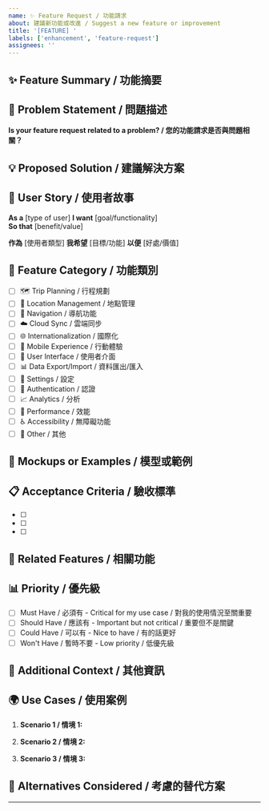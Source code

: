 ```yaml
---
name: ✨ Feature Request / 功能請求
about: 建議新功能或改進 / Suggest a new feature or improvement
title: '[FEATURE] '
labels: ['enhancement', 'feature-request']
assignees: ''
---
```


## ✨ Feature Summary / 功能摘要
<!-- 請簡潔描述您想要的功能 / Please provide a clear and concise summary of the feature you'd like -->



## 🎯 Problem Statement / 問題描述
<!-- 這個功能要解決什麼問題？/ What problem does this feature solve? -->

**Is your feature request related to a problem? / 您的功能請求是否與問題相關？**
<!-- 例如：我在使用時感到困擾，因為... / e.g., I'm frustrated when... -->



## 💡 Proposed Solution / 建議解決方案
<!-- 描述您希望如何實現這個功能 / Describe how you'd like this feature to work -->



## 🔄 User Story / 使用者故事
<!-- 以使用者的角度描述這個功能 / Describe this feature from a user's perspective -->

**As a** [type of user]
**I want** [goal/functionality]  
**So that** [benefit/value]

**作為** [使用者類型]
**我希望** [目標/功能]
**以便** [好處/價值]

## 📱 Feature Category / 功能類別
<!-- 請選擇最相關的類別 / Please select the most relevant category -->

- [ ] 🗺️ Trip Planning / 行程規劃
- [ ] 📍 Location Management / 地點管理  
- [ ] 🧭 Navigation / 導航功能
- [ ] ☁️ Cloud Sync / 雲端同步
- [ ] 🌐 Internationalization / 國際化
- [ ] 📱 Mobile Experience / 行動體驗
- [ ] 🎨 User Interface / 使用者介面
- [ ] 📊 Data Export/Import / 資料匯出/匯入
- [ ] 🔧 Settings / 設定
- [ ] 🔐 Authentication / 認證
- [ ] 📈 Analytics / 分析
- [ ] 🚀 Performance / 效能
- [ ] ♿ Accessibility / 無障礙功能
- [ ] 🔄 Other / 其他

## 🎨 Mockups or Examples / 模型或範例
<!-- 如果有任何設計稿、截圖或類似功能的範例，請附上 / If you have mockups, screenshots, or examples of similar features, please attach them -->



## 📋 Acceptance Criteria / 驗收標準
<!-- 描述這個功能完成時應該滿足的條件 / Describe what conditions should be met when this feature is complete -->

- [ ] 
- [ ] 
- [ ] 

## 🔗 Related Features / 相關功能
<!-- 這個功能是否與現有功能相關或依賴其他功能？/ Is this feature related to or dependent on existing features? -->



## 📊 Priority / 優先級
<!-- 對您來說這個功能有多重要？/ How important is this feature to you? -->

- [ ] Must Have / 必須有 - Critical for my use case / 對我的使用情況至關重要
- [ ] Should Have / 應該有 - Important but not critical / 重要但不是關鍵
- [ ] Could Have / 可以有 - Nice to have / 有的話更好
- [ ] Won't Have / 暫時不要 - Low priority / 低優先級

## 💬 Additional Context / 其他資訊
<!-- 添加有關功能請求的任何其他上下文或截圖 / Add any other context or screenshots about the feature request -->



## 🌍 Use Cases / 使用案例
<!-- 描述一些具體的使用情境 / Describe some specific use cases -->

1. **Scenario 1 / 情境 1:**
   
2. **Scenario 2 / 情境 2:**
   
3. **Scenario 3 / 情境 3:**

## 🔄 Alternatives Considered / 考慮的替代方案
<!-- 您是否考慮過其他解決方案？/ Have you considered alternative solutions? -->



---

<!-- 感謝您的建議！我們會仔細考慮每個功能請求。/ Thank you for your suggestion! We carefully consider each feature request. -->